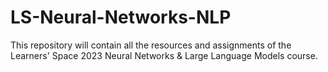 # LS-Neural-Networks-NLP
This repository will contain all the resources and assignments of the Learners' Space 2023 Neural Networks &amp; Large Language Models course.

